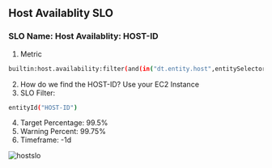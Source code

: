 ## Host Availablity SLO

### SLO Name: Host Availablity: HOST-ID
1. Metric

```bash
builtin:host.availability:filter(and(in("dt.entity.host",entitySelector("type(host),entityId("HOST-ID")")))):splitBy("dt.entity.host")
```

2. How do we find the HOST-ID? Use your EC2 Instance
3. SLO Filter:

```bash
entityId("HOST-ID")
```
4. Target Percentage: 99.5%
5. Warning Percent: 99.75%
6. Timeframe: -1d

![hostslo](../../assets/images/hostslo.png)
